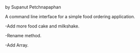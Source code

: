 by Supanut Petchnapaphan

A command line interface for a simple food ordering application.

-Add more food  cake and milkshake.

-Rename method.

-Add Array.

